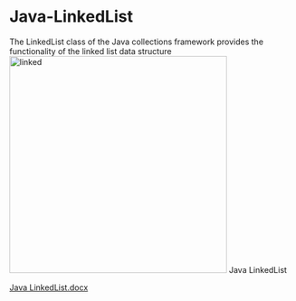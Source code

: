 # Java-LinkedList
The LinkedList class of the Java collections framework provides the functionality of the linked list data structure 
<img width="384" alt="linked" src="https://user-images.githubusercontent.com/83684733/152988452-0d28bc8a-825a-4996-88bd-0a8c6e48ef2c.png">
Java LinkedList


 [Java LinkedList.docx](https://github.com/vaishnavi3421/Java-LinkedList/files/8023833/Java.LinkedList.docx)
